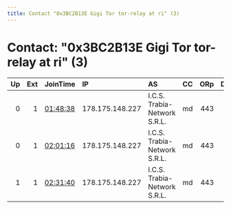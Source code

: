 ```yaml
---
title: Contact "0x3BC2B13E Gigi Tor tor-relay at ri" (3)
---
```


# Contact: "0x3BC2B13E Gigi Tor tor-relay at ri" (3)

|   Up |   Ext | JoinTime                                                                                            | IP              | AS                           | CC   |   ORp |   Dirp | OS    | Version   | Nickname   |   eFamMembers |
|-----:|------:|:----------------------------------------------------------------------------------------------------|:----------------|:-----------------------------|:-----|------:|-------:|:------|:----------|:-----------|--------------:|
|    0 |     1 | [01:48:38](https://metrics.torproject.org/rs.html#details/F439C691603AF4DCB8FA3751995DB0EB95A69F30) | 178.175.148.227 | I.C.S. Trabia-Network S.R.L. | md   |   443 |     80 | Linux | 0.3.5.8   | raisapX    |             1 |
|    0 |     1 | [02:01:16](https://metrics.torproject.org/rs.html#details/63618ED847670259C2A047ED12021288014E9281) | 178.175.148.227 | I.C.S. Trabia-Network S.R.L. | md   |   443 |     80 | Linux | 0.3.5.8   | raisapX    |             1 |
|    1 |     1 | [02:31:40](https://metrics.torproject.org/rs.html#details/5775896BE1F9FA5B100EF9C04DEE89DB508E0F9E) | 178.175.148.227 | I.C.S. Trabia-Network S.R.L. | md   |   443 |     80 | Linux | 0.3.5.8   | raisapX    |             2 |
